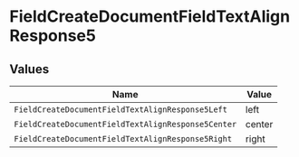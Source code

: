 # FieldCreateDocumentFieldTextAlignResponse5


## Values

| Name                                               | Value                                              |
| -------------------------------------------------- | -------------------------------------------------- |
| `FieldCreateDocumentFieldTextAlignResponse5Left`   | left                                               |
| `FieldCreateDocumentFieldTextAlignResponse5Center` | center                                             |
| `FieldCreateDocumentFieldTextAlignResponse5Right`  | right                                              |
